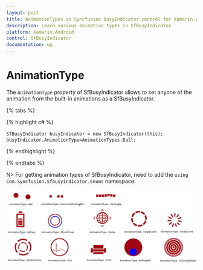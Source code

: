 ```yaml
---
layout: post
title: AnimationTypes in Syncfusion BusyIndicator control for Xamarin.Android
description: Learn various animation types in SfBusyIndicator
platform: Xamarin.Android
control: SfBusyIndicator
documentation: ug
---
```


# AnimationType

The `AnimationType` property of SfBusyIndicator allows to set anyone of the animation from the built-in animations as a SfBusyIndicator.

{% tabs %}

{% highlight c# %}

	SfBusyIndicator busyIndicator = new SfBusyIndicator(this);
	busyIndicator.AnimationType=AnimationTypes.Ball;
	
{% endhighlight %}

{% endtabs %}

N> For getting animation types of SfBusyIndicator, need to add the `using Com.Syncfusion.Sfbusyindicator.Enums` namespace.

![](images/Ball.png)
                                          
